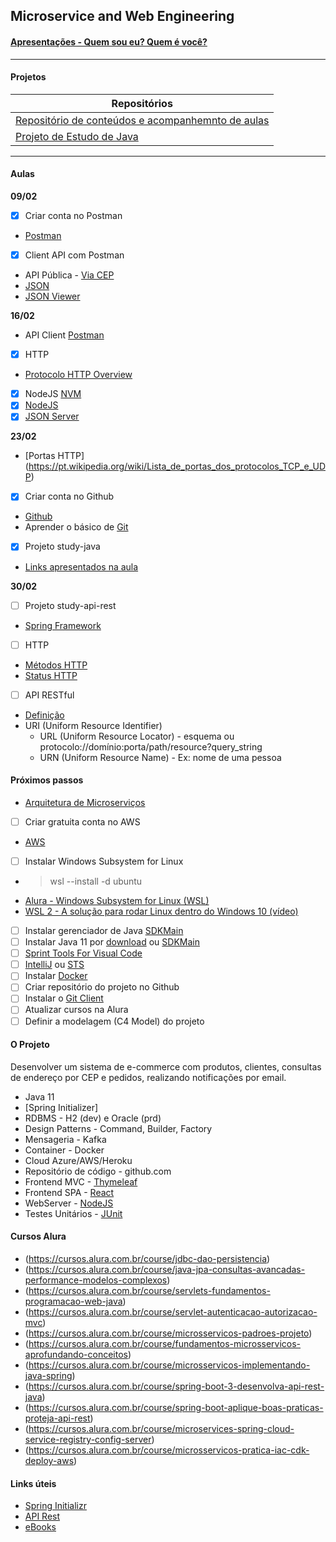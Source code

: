 ## Microservice and Web Engineering

#### [Apresentações - Quem sou eu? Quem é você?](/apresentacao.md)

----

#### Projetos

| Repositórios | 
|----|
| [Repositório de conteúdos e acompanhemnto de aulas](https://github.com/acnaweb/microservices-fiap) |
| [Projeto de Estudo de Java](https://github.com/acnaweb/study-java-fiap-2023) |

----

#### Aulas

__09/02__

- [x] Criar conta no Postman
- [Postman](https://www.postman.com/)
- [x] Client API com Postman
 - API Pública - [Via CEP](https://viacep.com.br/)
- [JSON](https://www.json.org/json-en.html)
- [JSON Viewer](http://jsonviewer.stack.hu/)

__16/02__

- API Client [Postman](https://www.postman.com/)
- [X] HTTP 
- [Protocolo HTTP Overview](https://developer.mozilla.org/pt-BR/docs/Web/HTTP/Overview)
- [X] NodeJS [NVM](https://github.com/nvm-sh/nvm)
- [X] [NodeJS](https://nodejs.org/en/download/) 
- [X] [JSON Server](https://www.npmjs.com/package/json-server)

__23/02__

- [Portas HTTP] (https://pt.wikipedia.org/wiki/Lista_de_portas_dos_protocolos_TCP_e_UDP)
- [x] Criar conta no Github 
 - [Github](https://github.com/)
 - Aprender o básico de [Git](https://www.alura.com.br/artigos/comecando-com-git-aprendendo-versionar)
- [x] Projeto study-java
- [Links apresentados na aula](/20232302.md)

__30/02__
- [ ] Projeto study-api-rest
- [Spring Framework](https://spring.io/)

- [ ] HTTP 
- [Métodos HTTP](https://developer.mozilla.org/pt-BR/docs/Web/HTTP/Methods)
- [Status HTTP](https://developer.mozilla.org/pt-BR/docs/Web/HTTP/Status)

- [ ] API RESTful
- [Definição](https://www.proquest.com/openview/fc2d064044b971dda476dfb429a2b344/1?pq-origsite=gscholar&cbl=18750&diss=y)
- URI (Uniform Resource Identifier)
    - URL (Uniform Resource Locator) - esquema ou protocolo://domínio:porta/path/resource?query_string
    - URN (Uniform Resource Name) - Ex: nome de uma pessoa

#### Próximos passos

- [Arquitetura de Microserviços](https://microservices.io/)
- [ ] Criar gratuita conta no AWS
 - [AWS](https://aws.amazon.com/pt/)
- [ ] Instalar Windows Subsystem for Linux 
 - > wsl --install -d ubuntu
 - [Alura - Windows Subsystem for Linux (WSL)](https://www.alura.com.br/videos/windows-subsystem-for-linux-wsl--c238)
 - [WSL 2 - A solução para rodar Linux dentro do Windows 10 (vídeo)](https://www.youtube.com/watch?v=hd6lxt5iVsg)
- [ ] Instalar gerenciador de Java [SDKMain](https://sdkman.io/install)
- [ ] Instalar Java 11 por [download](https://www.oracle.com/br/java/technologies/javase/jdk11-archive-downloads.html) ou [SDKMain](https://sdkman.io/usage)
- [ ] [Sprint Tools For Visual Code](https://marketplace.visualstudio.com/items?itemName=vmware.vscode-boot-dev-pack)
- [ ] [IntelliJ](https://www.jetbrains.com/pt-br/idea/) ou [STS](https://spring.io/tools)
- [ ] Instalar [Docker](https://www.docker.com/) 
- [ ] Criar repositório do projeto no Github
- [ ] Instalar o [Git Client](https://www.alura.com.br/conteudo/git-github-controle-de-versao--amp)
- [ ] Atualizar cursos na Alura
- [ ] Definir a modelagem (C4 Model) do projeto 

#### O Projeto
Desenvolver um sistema de e-commerce com produtos, clientes, consultas de endereço por CEP e pedidos, realizando notificações por email.

- Java 11 
- [Spring Initializer]
- RDBMS - H2 (dev) e Oracle (prd)
- Design Patterns - Command, Builder, Factory
- Mensageria - Kafka
- Container - Docker 
- Cloud Azure/AWS/Heroku
- Repositório de código - github.com
- Frontend MVC - [Thymeleaf](https://www.thymeleaf.org/)
- Frontend SPA - [React](https://reactjs.org/)
- WebServer - [NodeJS](https://nodejs.org/en/) 
- Testes Unitários - [JUnit](https://junit.org/junit5/)

#### Cursos Alura

- (https://cursos.alura.com.br/course/jdbc-dao-persistencia)
- (https://cursos.alura.com.br/course/java-jpa-consultas-avancadas-performance-modelos-complexos)
- (https://cursos.alura.com.br/course/servlets-fundamentos-programacao-web-java)
- (https://cursos.alura.com.br/course/servlet-autenticacao-autorizacao-mvc)
- (https://cursos.alura.com.br/course/microsservicos-padroes-projeto)
- (https://cursos.alura.com.br/course/fundamentos-microsservicos-aprofundando-conceitos)
- (https://cursos.alura.com.br/course/microsservicos-implementando-java-spring)
- (https://cursos.alura.com.br/course/spring-boot-3-desenvolva-api-rest-java)
- (https://cursos.alura.com.br/course/spring-boot-aplique-boas-praticas-proteja-api-rest)
- (https://cursos.alura.com.br/course/microservices-spring-cloud-service-registry-config-server)
- (https://cursos.alura.com.br/course/microsservicos-pratica-iac-cdk-deploy-aws)

#### Links úteis
- [Spring Initializr](https://start.spring.io/)
- [API Rest](https://blog.betrybe.com/desenvolvimento-web/api-rest-tudo-sobre/)
- [eBooks](https://www.kdnuggets.com/2015/09/free-data-science-books.html)




